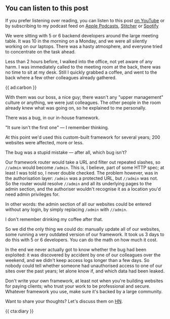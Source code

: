 <div class="sidenote">
<h2>You can listen to this post</h2>

If you prefer listening over reading, you can listen to this post [on YouTube](*https://www.youtube.com/watch?v=oy0b2U9fyRo&ab_channel=BrentRoose) or by subscribing to my podcast feed on [Apple Podcasts](*https://podcasts.apple.com/be/podcast/rant-with-brent/id1462956030), [Stitcher](*https://www.stitcher.com/s?fid=403581&refid=stpr.) or [Spotify](*https://open.spotify.com/show/43sF0kY3BWepaO9CkLvVdJ?si=R-MIXaMHQbegQyq3gQm7Yw)
</div>

We were sitting with 5 or 6 backend developers around the large meeting table. It was 10 in the morning on a Monday, and we were all silently working on our laptops. There was a hasty atmosphere, and everyone tried to concentrate on the task ahead.

Less than 2 hours before, I walked into the office, not yet aware of any harm. I was immediately called to the meeting room at the back, there was no time to sit at my desk. Still I quickly grabbed a coffee, and went to the back where a few other colleagues already gathered.

{{ ad:carbon }}

With them was our boss, a nice guy; there wasn't any "upper management" culture or anything, we were just colleagues. The other people in the room already knew what was going on, so he explained to me personally.

There was a bug, in our in-house framework. 

"It sure isn't the first one" — I remember thinking. 

At this point we'd used this custom-built framework for several years; 200 websites were affected, more or less.

The bug was a stupid mistake — after all, which bug isn't? 

Our framework router would take a URL and filter out repeated slashes, so `//admin` would become `/admin`. This is, I believe, part of some HTTP spec; at least I was told so, I never double checked. The problem however, was in the authorisation layer: `/admin` was a protected URL, but `//admin` was not. So the router would resolve `//admin` and all its underlying pages to the admin section, and the authoriser wouldn't recognise it as a location you'd need admin privileges for.

In other words: the admin section of all our websites could be entered without any login, by simply replacing `/admin` with `//admin`.

I don't remember drinking my coffee after that.

So we did the only thing we could do: manually update all of our websites, some running a very outdated version of our framework. It took us 3 days to do this with 5 or 6 developers. You can do the math on how much it cost.

In the end we never actually got to know whether the bug had been exploited: it was discovered by accident by one of our colleagues over the weekend, and we didn't keep access logs longer than a few days. So nobody could tell whether someone had unauthorised access to one of our sites over the past years; let alone know if, and which data had been leaked.

Don't write your own framework, at least not when you're building websites for paying clients; who trust your work to be professional and secure. Whatever framework you use, make sure it's backed by a large community.

Want to share your thoughts? Let's discuss them on [HN](*https://news.ycombinator.com/item?id=23508370).

{{ cta:diary }}
